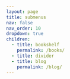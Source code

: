 ```yaml
---
layout: page
title: submenus
nav: false
nav_order: 10
dropdown: true
children:
  - title: bookshelf
    permalink: /books/
  - title: divider
  - title: blog
    permalink: /blog/
---
```

